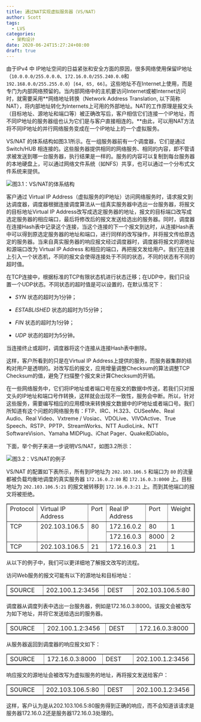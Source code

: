 ```yaml
---
title: 通过NAT实现虚拟服务器（VS/NAT）
author: Scott
tags:
  - LVS
categories: 
  - 架构设计
date: 2020-06-24T15:27:24+08:00
draft: true
---
```


由于IPv4 中 IP地址空间的日益紧张和安全方面的原因，很多网络使用保留IP地址（`10.0.0.0/255.0.0.0`、`172.16.0.0/255.240.0.0`和`192.168.0.0/255.255.0.0`）`[64, 65, 66]`。这些地址不在Internet上使用，而是专门为内部网络预留的。当内部网络中的主机要访问Internet或被Internet访问时，就需要采用**网络地址转换（Network Address Translation, 以下简称NAT），将内部地址转化为Internets上可用的外部地址。NAT的工作原理是报文头（目标地址、源地址和端口等）被正确改写后，客户相信它们连接一个IP地址，而不同IP地址的服务器组也认为它们是与客户直接相连的。**由此，可以用NAT方法将不同IP地址的并行网络服务变成在一个IP地址上的一个虚拟服务。

VS/NAT 的体系结构如图3.1所示。在一组服务器前有一个调度器，它们是通过 Switch/HUB 相连接的。这些服务器提供相同的网络服务、相同的内容，即不管请求被发送到哪一台服务器，执行结果是一样的。服务的内容可以复制到每台服务器的本地硬盘上，可以通过网络文件系统（如NFS）共享，也可以通过一个分布式文件系统来提供。

![图3.1：VS/NAT的体系结构](https://blog-1252438081.cos.ap-shanghai.myqcloud.com/img/vs-nat.jpg)

客户通过 Virtual IP Address（虚拟服务的IP地址）访问网络服务时，请求报文到达调度器，调度器根据连接调度算法从一组真实服务器中选出一台服务器，将报文的目标地址Virtual IP Address改写成选定服务器的地址，报文的目标端口改写成选定服务器的相应端口，最后将修改后的报文发送给选出的服务器。同时，调度器在连接Hash表中记录这个连接，当这个连接的下一个报文到达时，从连接Hash表中可以得到原选定服务器的地址和端口，进行同样的改写操作，并将报文传给原选定的服务器。当来自真实服务器的响应报文经过调度器时，调度器将报文的源地址和源端口改为 Virtual IP Address 和相应的端口，再把报文发给用户。我们在连接上引入一个状态机，不同的报文会使得连接处于不同的状态，不同的状态有不同的超时值。

在TCP连接中，根据标准的TCP有限状态机进行状态迁移；在UDP中，我们只设置一个UDP状态。不同状态的超时值是可以设置的，在默认情况下：

* *SYN* 状态的超时为1分钟；

* *ESTABLISHED* 状态的超时为15分钟；

* *FIN* 状态的超时为1分钟；

* *UDP* 状态的超时为5分钟。


当连接终止或超时，调度器将这个连接从连接Hash表中删除。



这样，客户所看到的只是在Virtual IP Address上提供的服务，而服务器集群的结构对用户是透明的。对改写后的报文，应用增量调整Checksum的算法调整TCP Checksum的值，避免了扫描整个报文来计算Checksum的开销。

在一些网络服务中，它们将IP地址或者端口号在报文的数据中传送，若我们只对报文头的IP地址和端口号作转换，这样就会出现不一致性，服务会中断。所以，针对这些服务，需要编写相应的应用模块来转换报文数据中的IP地址或者端口号。我们所知道有这个问题的网络服务有：FTP、IRC、H.323、CUSeeMe、Real Audio、Real Video、Vxtreme / Vosiac、VDOLive、VIVOActive、True Speech、RSTP、PPTP、StreamWorks、NTT AudioLink、NTT SoftwareVision、Yamaha MIDPlug、iChat Pager、Quake和Diablo。



下面，举个例子来进一步说明VS/NAT，如图3.2所示：

![图3.2：VS/NAT的例子](https://blog-1252438081.cos.ap-shanghai.myqcloud.com/img/vs-nat-example.jpg)

VS/NAT 的配置如下表所示，所有到IP地址为 `202.103.106.5` 和端口为 `80` 的流量都被负载均衡地调度的真实服务器 `172.16.0.2:80` 和 `172.16.0.3:8000` 上。目标地址为 `202.103.106.5:21` 的报文被转移到 `172.16.0.3:21` 上。而到其他端口的报文将被拒绝。

<table border="1" cellpadding="0" cellspacing="0">
<tbody><tr><td valign="top" width="103"> Protocol </td>
<td valign="top" width="173"> Virtual IP Address </td>
<td valign="top" width="58"> Port </td>
<td valign="top" width="167"> Real IP Address </td>
<td valign="top" width="58"> Port </td>
<td valign="top" width="84"> Weight </td>
</tr><tr><td rowspan="2" valign="top" width="103"> TCP </td>
<td rowspan="2" valign="top" width="173"> 202.103.106.5 </td>
<td rowspan="2" valign="top" width="58"> 80 </td>
<td valign="top" width="167"> 172.16.0.2 </td>
<td valign="top" width="58"> 80 </td>
<td valign="top" width="84"> 1 </td>
</tr><tr><td valign="top" width="167"> 172.16.0.3 </td>
<td valign="top" width="58"> 8000 </td>
<td valign="top" width="84"> 2 </td>
</tr><tr><td valign="top" width="103"> TCP </td>
<td valign="top" width="173"> 202.103.106.5 </td>
<td valign="top" width="58"> 21 </td>
<td valign="top" width="167"> 172.16.0.3 </td>
<td valign="top" width="58"> 21 </td>
<td valign="top" width="84"> 1 </td>
</tr></tbody></table>
从以下的例子中，我们可以更详细地了解报文改写的流程。

访问Web服务的报文可能有以下的源地址和目标地址：

<table border="1" cellpadding="0" cellspacing="0"><tbody><tr><td valign="top" width="149"> SOURCE </td>
<td valign="top" width="175"> 202.100.1.2:3456 </td>
<td valign="top" width="158"> DEST </td>
<td valign="top" width="166"> 202.103.106.5:80 </td>
</tr></tbody></table>
调度器从调度列表中选出一台服务器，例如是172.16.0.3:8000。该报文会被改写为如下地址，并将它发送给选出的服务器。

<table border="1" cellpadding="0" cellspacing="0"><tbody><tr><td valign="top" width="149"> SOURCE </td>
<td valign="top" width="175"> 202.100.1.2:3456 </td>
<td valign="top" width="158"> DEST </td>
<td valign="top" width="166"> 172.16.0.3:8000 </td>
</tr></tbody></table>
从服务器返回到调度器的响应报文如下：

<table border="1" cellpadding="0" cellspacing="0"><tbody><tr><td valign="top" width="149"> SOURCE </td>
<td valign="top" width="175"> 172.16.0.3:8000 </td>
<td valign="top" width="158"> DEST </td>
<td valign="top" width="166"> 202.100.1.2:3456 </td>
</tr></tbody></table>
响应报文的源地址会被改写为虚拟服务的地址，再将报文发送给客户：

<table border="1" cellpadding="0" cellspacing="0"><tbody><tr><td valign="top" width="149"> SOURCE </td>
<td valign="top" width="175"> 202.103.106.5:80 </td>
<td valign="top" width="158"> DEST </td>
<td valign="top" width="166"> 202.100.1.2:3456 </td>
</tr></tbody></table>
这样，客户认为是从202.103.106.5:80服务得到正确的响应，而不会知道该请求是服务器172.16.0.2还是服务器172.16.0.3处理的。